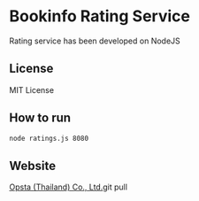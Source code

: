 # Bookinfo Rating Service

Rating service has been developed on NodeJS

## License

MIT License

## How to run

```bash
node ratings.js 8080
```

## Website

[Opsta (Thailand) Co., Ltd.](https://www.opsta.co.th)git pull
